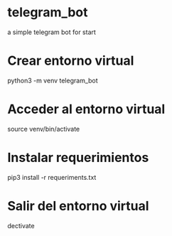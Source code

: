 # telegram_bot
a simple telegram bot for start

# Crear entorno virtual
python3 -m venv telegram_bot

# Acceder al entorno virtual
source venv/bin/activate

# Instalar requerimientos
pip3 install -r requeriments.txt

# Salir del entorno virtual
dectivate
